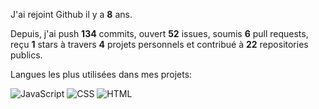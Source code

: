 J'ai rejoint Github il y a **8** ans.

Depuis, j'ai push **134** commits, ouvert **52** issues, soumis **6** pull requests, reçu **1** stars à travers **4** projets personnels et contribué à **22** repositories publics.

Langues les plus utilisées dans mes projets:

![JavaScript](https://img.shields.io/static/v1?style=for-the-badge&label=JavaScript&color=555&labelColor=%23f1e05a&message=67.7%25)
![CSS](https://img.shields.io/static/v1?style=for-the-badge&label=CSS&color=555&labelColor=%23563d7c&message=18.8%25)
![HTML](https://img.shields.io/static/v1?style=for-the-badge&label=HTML&color=555&labelColor=%23e34c26&message=13.4%25)


<!--START_SECTION:waka-->
<!--END_SECTION:waka-->
